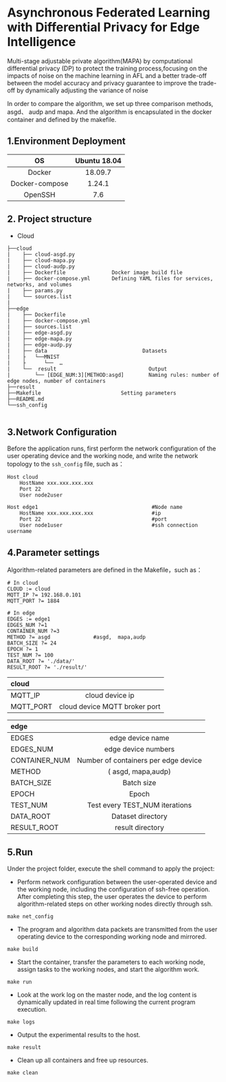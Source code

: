 #  Asynchronous Federated Learning with Differential Privacy for Edge Intelligence
Multi-stage adjustable private algorithm(MAPA) by computational differential privacy (DP) to protect the training process,focusing on the impacts of noise on the machine learning in AFL and a better trade-off between the model accuracy and privacy guarantee to improve the trade-off by dynamically adjusting the variance of noise

In order to compare the algorithm, we set up three comparison methods, asgd、 audp and mapa. And the algorithm is encapsulated in the docker container and defined by the makefile.
## 1.Environment Deployment

|       OS       | Ubuntu 18.04 |
| :------------: | :----------: |
|     Docker     |   18.09.7    |
| Docker-compose |    1.24.1    |
|    OpenSSH     |     7.6      |
## 2. Project structure

* Cloud

```
├──cloud
|    ├── cloud-asgd.py       
|    ├── cloud-mapa.py            
|    ├── cloud-audp.py              
|    ├── Dockerfile               Docker image build file
|    ├── docker-compose.yml       Defining YAML files for services, networks, and volumes
|    ├── params.py
|    └── sources.list
|
├──edge
|    ├── Dockerfile    
|    ├── docker-compose.yml   
|    ├── sources.list
|    ├── edge-asgd.py
|    ├── edge-mapa.py
|    ├── edge-audp.py
|    ├── data                               Datasets
|    ├   └──MNIST
|    ├      └──  …
|    └──  result                              Output
|        └── [EDGE_NUM:3][METHOD:asgd]        Naming rules: number of edge nodes, number of containers
├──result
├──Makefile                          Setting parameters    
├──README.md
└──ssh_config
 
```

## 3.Network Configuration
Before the application runs, first perform the network configuration of the user operating device and the working node, and write the network topology to the `ssh_config` file, such as：

```
Host cloud
    HostName xxx.xxx.xxx.xxx
    Port 22
    User node2user

Host edge1                                     #Node name
    HostName xxx.xxx.xxx.xxx                   #ip
    Port 22                                    #port
    User node1user                             #ssh connection username

```

## 4.Parameter settings
Algorithm-related parameters are defined in the Makefile，such as：

```
# In cloud 
CLOUD := cloud
MQTT_IP ?= 192.168.0.101     
MQTT_PORT ?= 1884

# In edge
EDGES := edge1
EDGES_NUM ?=1
CONTAINER_NUM ?=3            
METHOD ?= asgd              #asgd,  mapa,audp
BATCH_SIZE ?= 24
EPOCH ?= 1
TEST_NUM ?= 100
DATA_ROOT ?= './data/'
RESULT_ROOT ?= './result/'

```

| **cloud**  |                                  |
| :--------- | :------------------------------: |
| MQTT_IP    |  cloud device ip  |
| MQTT_PORT  | cloud device MQTT broker port |

| **edge**  |                                  |
| :--------- | :------------------------------: |
|EDGES        | edge device name         |
|EDGES_NUM    | edge device numbers             |
|CONTAINER_NUM| Number of containers per edge device  |
|METHOD       | ( asgd,  mapa,audp)        |
|BATCH_SIZE   | Batch size                 |
|EPOCH        | Epoch                          |
|TEST_NUM     | Test every TEST_NUM iterations   |
|DATA_ROOT    |Dataset directory           |
|RESULT_ROOT  |result directory                | 


## 5.Run
Under the project folder, execute the shell command to apply the project:
* Perform network configuration between the user-operated device and the working node, including the configuration of ssh-free operation. After completing this step, the user operates the device to perform algorithm-related steps on other working nodes directly through ssh.
```
make net_config
```
* The program and algorithm data packets are transmitted from the user operating device to the corresponding working node and mirrored.
```
make build
```
* Start the container, transfer the parameters to each working node, assign tasks to the working nodes, and start the algorithm work.
```
make run
```
* Look at the work log on the master node, and the log content is dynamically updated in real time following the current program execution.
```
make logs
```
* Output the experimental results to the host.

```
make result
```
* Clean up all containers and free up resources.

```
make clean
```


